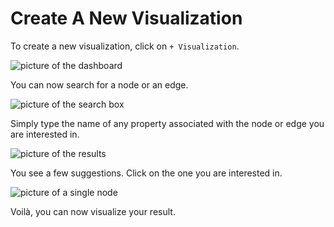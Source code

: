 # Create A New Visualization

To create a new visualization, click on ```+ Visualization```.

![picture of the dashboard](https://dl.dropboxusercontent.com/s/2ax4yybrbs0x0o5/1.png?dl=0)

You can now search for a node or an edge.

![picture of the search box](https://dl.dropboxusercontent.com/s/99n1thclyc0824r/2.png?dl=0)

Simply type the name of any property associated with the node or edge you are interested in.

![picture of the results](https://dl.dropboxusercontent.com/s/c5yjuiyswzjg2pp/3.png?dl=0)

You see a few suggestions. Click on the one you are interested in.

![picture of a single node](https://dl.dropboxusercontent.com/s/rssevmlj3tn4x0j/4.png?dl=0)

Voilà, you can now visualize your result.
